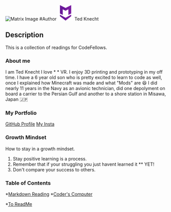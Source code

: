 ![Matrix Image](https://www.teahub.io/photos/full/88-880248_cypher-matrix-computer.jpg "Matrix Image")
#Author 
![alt text](https://github.com/adam-p/markdown-here/raw/master/src/common/images/icon48.png "not my logo")
Ted Knecht

##  Description
This is a collection of readings for CodeFellows.

###  About me
I am Ted Knecht I love * * VR. I enjoy 3D printing and prototyping in my off time. I have a 6 year old son who is pretty excited to learn to code as well, once I explained how Minecraft was made and what "Mods" are :laughing:
I did nearly 11 years in the Navy as an avionic technician, did one depolyment on board a carrier to the Persian Gulf and another to a shore station in Misawa, Japan :jp:

###  My Portfolio

[GitHub Profile](https://github.com/Ritzoosk)
[My Insta](https://www.instagram.com/arbor_and_ore/?hl=en)


###  Growth Mindset
How to stay in a  growth mindset.

1.  Stay positive learning is a process.
2.  Remember that if your struggling you just havent learned it ** YET!
3.  Don't compare your success to others.

### Table of Contents

*[Markdown Reading](markdown.md) 
*[Coder's Computer](Coders_Computer.md)

*[To ReadMe](https://github.com/Ritzoosk/reading-notes)


